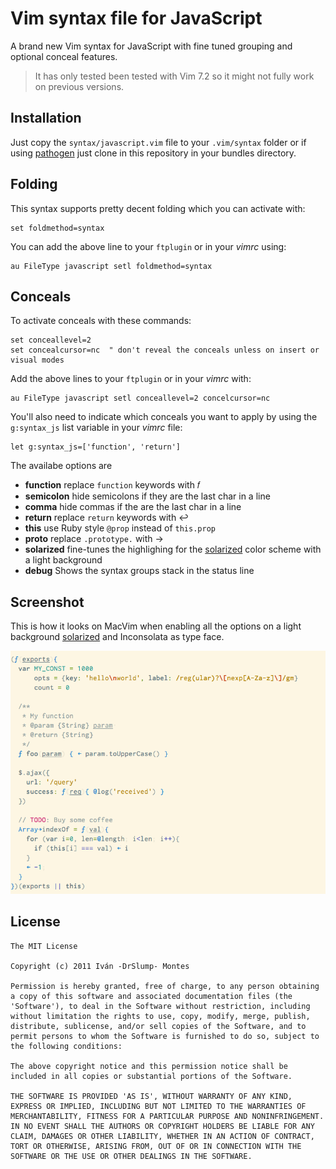 # Vim syntax file for JavaScript

A brand new Vim syntax for JavaScript with fine tuned grouping and optional
conceal features.

> It has only tested been tested with Vim 7.2 so it might not fully work on 
  previous versions.


## Installation

Just copy the `syntax/javascript.vim` file to your `.vim/syntax` folder or
if using [pathogen](https://github.com/tpope/vim-pathogen) just clone in 
this repository in your bundles directory.


## Folding

This syntax supports pretty decent folding which you can activate with:

    set foldmethod=syntax

You can add the above line to your `ftplugin` or in your _vimrc_ using:

    au FileType javascript setl foldmethod=syntax


## Conceals

To activate conceals with these commands:

    set conceallevel=2
    set concealcursor=nc  " don't reveal the conceals unless on insert or visual modes

Add the above lines to your `ftplugin` or in your _vimrc_ with:

    au FileType javascript setl conceallevel=2 concelcursor=nc

You'll also need to indicate which conceals you want to apply by using the 
`g:syntax_js` list variable in your _vimrc_ file:

    let g:syntax_js=['function', 'return']

The availabe options are

  - **function**   replace `function` keywords with 𝑓
  - **semicolon**  hide semicolons if they are the last char in a line
  - **comma**      hide commas if the are the last char in a line
  - **return**     replace `return` keywords with ↩
  - **this**       use Ruby style `@prop` instead of `this.prop`
  - **proto**      replace `.prototype.` with →
  - **solarized**  fine-tunes the highlighing for the [solarized](https://github.com/altercation/vim-colors-solarized) 
                   color scheme with a light background
  - **debug**      Shows the syntax groups stack in the status line


## Screenshot

This is how it looks on MacVim when enabling all the options on a light background [solarized](https://github.com/altercation/vim-colors-solarized) 
and Inconsolata as type face.

![Screenshot](http://github.com/drslump/vim-syntax-js/raw/master/screenshot.png)


## License

    The MIT License

    Copyright (c) 2011 Iván -DrSlump- Montes

    Permission is hereby granted, free of charge, to any person obtaining
    a copy of this software and associated documentation files (the
    'Software'), to deal in the Software without restriction, including
    without limitation the rights to use, copy, modify, merge, publish,
    distribute, sublicense, and/or sell copies of the Software, and to
    permit persons to whom the Software is furnished to do so, subject to
    the following conditions:

    The above copyright notice and this permission notice shall be
    included in all copies or substantial portions of the Software.

    THE SOFTWARE IS PROVIDED 'AS IS', WITHOUT WARRANTY OF ANY KIND,
    EXPRESS OR IMPLIED, INCLUDING BUT NOT LIMITED TO THE WARRANTIES OF
    MERCHANTABILITY, FITNESS FOR A PARTICULAR PURPOSE AND NONINFRINGEMENT.
    IN NO EVENT SHALL THE AUTHORS OR COPYRIGHT HOLDERS BE LIABLE FOR ANY
    CLAIM, DAMAGES OR OTHER LIABILITY, WHETHER IN AN ACTION OF CONTRACT,
    TORT OR OTHERWISE, ARISING FROM, OUT OF OR IN CONNECTION WITH THE
    SOFTWARE OR THE USE OR OTHER DEALINGS IN THE SOFTWARE.
